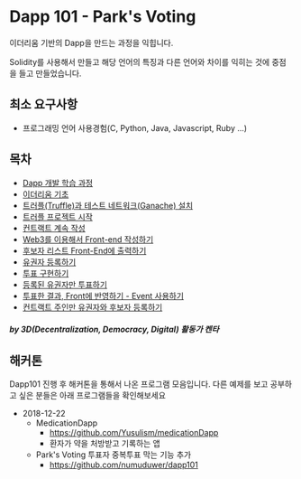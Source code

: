 # Dapp 101 - Park's Voting

이더리움 기반의 Dapp을 만드는 과정을 익힙니다.

Solidity를 사용해서 만들고 해당 언어의 특징과 다른 언어와 차이를 익히는 것에 중점을 들고 만들었습니다. 

## 최소 요구사항
- 프로그래밍 언어 사용경험(C, Python, Java, Javascript, Ruby ...)

## 목차
- [Dapp 개발 학습 과정](https://github.com/pangol/dapp101/blob/master/00EntireProcess.md)
- [이더리움 기초](https://github.com/pangol/dapp101/blob/master/01BasicOfEthereum.md)
- [트러플(Truffle)과 테스트 네트워크(Ganache) 설치](https://github.com/pangol/dapp101/blob/master/02InstallTruffleTestNetwork.md)
- [트러플 프로젝트 시작](https://github.com/pangol/dapp101/blob/master/03InitTruffleProject.md)
- [컨트랙트 계속 작성](https://github.com/pangol/dapp101/blob/master/04WriteContract.md)
- [Web3를 이용해서 Front-end 작성하기](https://github.com/pangol/dapp101/blob/master/05WriteFrontend.md)
- [후보자 리스트 Front-End에 출력하기](https://github.com/pangol/dapp101/blob/master/06WriteCaddidateListInFront.md)
- [유권자 등록하기](https://github.com/pangol/dapp101/blob/master/07AddingVoter.md)
- [투표 구현하기](https://github.com/pangol/dapp101/blob/master/08ImplementVoting.md)
- [등록된 유권자만 투표하기](https://github.com/pangol/dapp101/blob/master/09OnlyVoting.md)
- [투표한 결과, Front에 반영하기 - Event 사용하기](https://github.com/pangol/dapp101/blob/master/10ReturnToFront.md)
- [컨트랙트 주인만 유권자와 후보자 등록하기](https://github.com/pangol/dapp101/blob/master/11OnlyVote.md)


##### by 3D(Decentralization, Democracy, Digital) 활동가 켄타 #####

## 해커톤

Dapp101 진행 후 해커톤을 통해서 나온 프로그램 모음입니다.
다른 예제를 보고 공부하고 싶은 분들은 아래 프로그램들을 확인해보세요

- 2018-12-22
  - MedicationDapp
    - https://github.com/Yusulism/medicationDapp
    - 환자가 약을 처방받고 기록하는 앱
  - Park's Voting 투표자 중복투표 막는 기능 추가
    - https://github.com/numuduwer/dapp101
